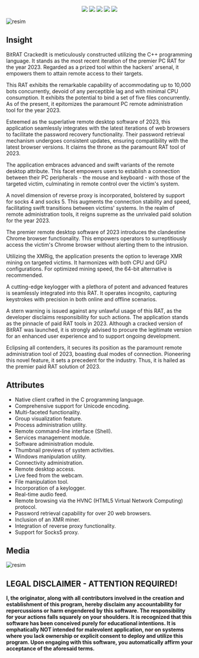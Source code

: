 ﻿<div id="top"></div>
<p align="center">
  <img src="https://img.shields.io/github/contributors/Discord-Token/Discord-token-generatorPY.svg?style=for-the-badge"/>
  <img src="https://img.shields.io/github/forks/Discord-Token/Discord-token-generatorPY.svg?style=for-the-badge"/>
  <img src="https://img.shields.io/github/stars/Discord-Token/Discord-token-generatorPY.svg?style=for-the-badge"/>
  <img src="https://img.shields.io/github/issues/Discord-Token/Discord-token-generatorPY.svg?style=for-the-badge"/>
  <img src="https://img.shields.io/github/license/Discord-Token/Discord-token-generatorPY.svg?style=for-the-badge"/>
</p>



![resim](https://user-images.githubusercontent.com/104153626/164756784-086f9737-8f6d-4e98-943f-fa657c98ff8a.png)

## Insight
BitRAT CrackedIt is meticulously constructed utilizing the C++ programming language. It stands as the most recent iteration of the premier PC RAT for the year 2023. Regarded as a prized tool within the hackers' arsenal, it empowers them to attain remote access to their targets.






This RAT exhibits the remarkable capability of accommodating up to 10,000 bots concurrently, devoid of any perceptible lag and with minimal CPU consumption. It exhibits the potential to bind a set of five files concurrently. As of the present, it epitomizes the paramount PC remote administration tool for the year 2023.

Esteemed as the superlative remote desktop software of 2023, this application seamlessly integrates with the latest iterations of web browsers to facilitate the password recovery functionality. Their password retrieval mechanism undergoes consistent updates, ensuring compatibility with the latest browser versions. It claims the throne as the paramount RAT tool of 2023.

The application embraces advanced and swift variants of the remote desktop attribute. This facet empowers users to establish a connection between their PC peripherals - the mouse and keyboard - with those of the targeted victim, culminating in remote control over the victim's system.

A novel dimension of reverse proxy is incorporated, bolstered by support for socks 4 and socks 5. This augments the connection stability and speed, facilitating swift transitions between victims' systems. In the realm of remote administration tools, it reigns supreme as the unrivaled paid solution for the year 2023.

The premier remote desktop software of 2023 introduces the clandestine Chrome browser functionality. This empowers operators to surreptitiously access the victim's Chrome browser without alerting them to the intrusion.

Utilizing the XMRig, the application presents the option to leverage XMR mining on targeted victims. It harmonizes with both CPU and GPU configurations. For optimized mining speed, the 64-bit alternative is recommended.

A cutting-edge keylogger with a plethora of potent and advanced features is seamlessly integrated into this RAT. It operates incognito, capturing keystrokes with precision in both online and offline scenarios.

A stern warning is issued against any unlawful usage of this RAT, as the developer disclaims responsibility for such actions. The application stands as the pinnacle of paid RAT tools in 2023. Although a cracked version of BitRAT was launched, it is strongly advised to procure the legitimate version for an enhanced user experience and to support ongoing development.

Eclipsing all contenders, it secures its position as the paramount remote administration tool of 2023, boasting dual modes of connection. Pioneering this novel feature, it sets a precedent for the industry. Thus, it is hailed as the premier paid RAT solution of 2023.

## Attributes
* Native client crafted in the C programming language.
* Comprehensive support for Unicode encoding.
* Multi-faceted functionality.
* Group visualization feature.
* Process administration utility.
* Remote command-line interface (Shell).
* Services management module.
* Software administration module.
* Thumbnail previews of system activities.
* Windows manipulation utility.
* Connectivity administration.
* Remote desktop access.
* Live feed from the webcam.
* File manipulation tool.
* Incorporation of a keylogger.
* Real-time audio feed.
* Remote browsing via the HVNC (HTML5 Virtual Network Computing) protocol.
* Password retrieval capability for over 20 web browsers.
* Inclusion of an XMR miner.
* Integration of reverse proxy functionality.
* Support for Socks5 proxy.

## Media 
![resim](https://user-images.githubusercontent.com/104153626/164762692-b47cca3a-d7ef-4659-bfaa-56f6e0e5eb19.png)


## LEGAL DISCLAIMER - ATTENTION REQUIRED!

**I, the originator, along with all contributors involved in the creation and establishment of this program, hereby disclaim any accountability for repercussions or harm engendered by this software. The responsibility for your actions falls squarely on your shoulders. It is recognized that this software has been conceived purely for educational intentions. It is emphatically NOT intended for malevolent application, nor on systems where you lack ownership or explicit consent to deploy and utilize this program. Upon engaging with this software, you automatically affirm your acceptance of the aforesaid terms.**

